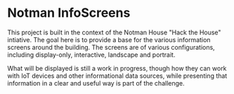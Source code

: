 Notman InfoScreens
==================

This project is built in the context of the Notman House "Hack the House" intiative.
The goal here is to provide a base for the various information screens around the building. The screens are of various configurations, including display-only, interactive, landscape and portrait. 

What will be displayed is still a work in progress, though how they can work with
IoT devices and other informational data sources, while presenting that information
in a clear and useful way is part of the challenge.
